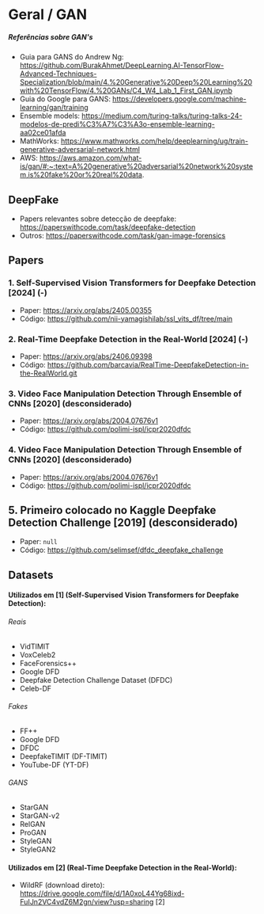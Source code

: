 # Geral / GAN

##### Referências sobre GAN's

* Guia para GANS do Andrew Ng: <https://github.com/BurakAhmet/DeepLearning.AI-TensorFlow-Advanced-Techniques-Specialization/blob/main/4.%20Generative%20Deep%20Learning%20with%20TensorFlow/4.%20GANs/C4_W4_Lab_1_First_GAN.ipynb>
* Guia do Google para GANS: <https://developers.google.com/machine-learning/gan/training>
* Ensemble models: <https://medium.com/turing-talks/turing-talks-24-modelos-de-predi%C3%A7%C3%A3o-ensemble-learning-aa02ce01afda>
* MathWorks: <https://www.mathworks.com/help/deeplearning/ug/train-generative-adversarial-network.html>
* AWS: <https://aws.amazon.com/what-is/gan/#:~:text=A%20generative%20adversarial%20network%20system,is%20fake%20or%20real%20data>.

## DeepFake

* Papers relevantes sobre detecção de deepfake: <https://paperswithcode.com/task/deepfake-detection>
* Outros: <https://paperswithcode.com/task/gan-image-forensics>

## Papers

### 1. Self-Supervised Vision Transformers for Deepfake Detection [2024] (-)
* Paper: <https://arxiv.org/abs/2405.00355>
* Código: <https://github.com/nii-yamagishilab/ssl_vits_df/tree/main>

### 2. Real-Time Deepfake Detection in the Real-World [2024] (-)

* Paper: <https://arxiv.org/abs/2406.09398>
* Código: <https://github.com/barcavia/RealTime-DeepfakeDetection-in-the-RealWorld.git>

### 3. Video Face Manipulation Detection Through Ensemble of CNNs [2020]  (desconsiderado)

* Paper: <https://arxiv.org/abs/2004.07676v1>
* Código: <https://github.com/polimi-ispl/icpr2020dfdc>

### 4. Video Face Manipulation Detection Through Ensemble of CNNs [2020]  (desconsiderado)

* Paper: <https://arxiv.org/abs/2004.07676v1>
* Código: <https://github.com/polimi-ispl/icpr2020dfdc>

## 5. Primeiro colocado no Kaggle Deepfake Detection Challenge [2019] (desconsiderado)
* Paper: ```null```
* Código: <https://github.com/selimsef/dfdc_deepfake_challenge>


## Datasets

#### Utilizados em [1] (Self-Supervised Vision Transformers for Deepfake Detection):
###### Reais
* VidTIMIT
* VoxCeleb2
* FaceForensics++
* Google DFD
* Deepfake Detection Challenge Dataset (DFDC)
* Celeb-DF
###### Fakes
* FF++
* Google DFD
* DFDC
* DeepfakeTIMIT (DF-TIMIT)
* YouTube-DF (YT-DF)
###### GANS
* StarGAN
* StarGAN-v2
* RelGAN
* ProGAN
* StyleGAN
* StyleGAN2

#### Utilizados em [2] (Real-Time Deepfake Detection in the Real-World):
* WildRF (download direto): <https://drive.google.com/file/d/1A0xoL44Yg68ixd-FuIJn2VC4vdZ6M2gn/view?usp=sharing> [2]
